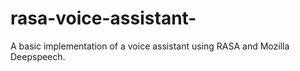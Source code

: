 # rasa-voice-assistant-
A basic implementation of a voice assistant using RASA and Mozilla Deepspeech. 
